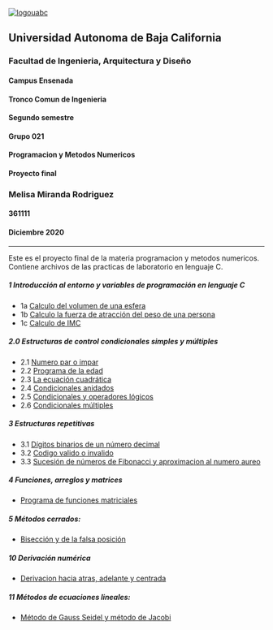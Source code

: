 [
![logouabc](https://user-images.githubusercontent.com/75860735/102273808-21776000-3ee0-11eb-8aa8-5c4eaf3720de.jpg)
](url)
## Universidad Autonoma de Baja California
### Facultad de Ingenieria, Arquitectura y Diseño
#### Campus Ensenada
#### Tronco Comun de Ingenieria
#### Segundo semestre
#### Grupo 021
#### Programacion y Metodos Numericos
#### Proyecto final
### Melisa Miranda Rodriguez
#### 361111
#### Diciembre 2020
---

Este es el proyecto final de la materia programacion y metodos numericos.
Contiene archivos de las practicas de laboratorio en lenguaje C.
##### 1 Introducción al entorno y variables de programación en lenguaje C 
* 1a [Calculo del volumen de una esfera](https://github.com/MelisaMR/Proyecto-Final-PyMN-/blob/main/Practica1aMelisa.c)
* 1b [Calculo la fuerza de atracción del peso de una persona](https://github.com/MelisaMR/Proyecto-Final-PyMN-/blob/main/Practica1bMelisa.c)
* 1c [Calculo de IMC](https://github.com/MelisaMR/Proyecto-Final-PyMN-/blob/main/Practica1cMelisa.c)

##### 2.0 Estructuras de control condicionales simples y múltiples 
* 2.1 [Numero par o impar](https://github.com/MelisaMR/Proyecto-Final-PyMN-/blob/main/Practica2.1Melisa.c)
* 2.2 [Programa de la edad](https://github.com/MelisaMR/Proyecto-Final-PyMN-/blob/main/Practica2.2Melisa.c)
* 2.3 [La ecuación cuadrática](https://github.com/MelisaMR/Proyecto-Final-PyMN-/blob/main/Practica2.3Melisa.c)
* 2.4 [Condicionales anidados](https://github.com/MelisaMR/Proyecto-Final-PyMN-/blob/main/Practica2.4Melisa.c)
* 2.5 [Condicionales y operadores lógicos](https://github.com/MelisaMR/Proyecto-Final-PyMN-/blob/main/Practica2.5Melisa.c)
* 2.6 [Condicionales múltiples](https://github.com/MelisaMR/Proyecto-Final-PyMN-/blob/main/Practica2.6Melisa.c)

##### 3 Estructuras repetitivas
* 3.1 [Dígitos binarios de un número decimal](https://github.com/MelisaMR/Proyecto-Final-PyMN-/blob/main/Practica3.1Melisa.c)
* 3.2 [Codigo valido o invalido](https://github.com/MelisaMR/Proyecto-Final-PyMN-/blob/main/Practica%203.2Melisa.c)
* 3.3 [Sucesión de números de Fibonacci y aproximacion al numero aureo](https://github.com/MelisaMR/Proyecto-Final-PyMN-/blob/main/Practica3.3Melisa.c)

##### 4 Funciones, arreglos y matrices
* [Programa de funciones matriciales](https://github.com/MelisaMR/Proyecto-Final-PyMN-/blob/main/Practica4Melisa.c)

##### 5 Métodos cerrados:                                                     
* [Bisección y de la falsa posición](https://github.com/MelisaMR/Proyecto-Final-PyMN-/blob/main/Practica5Melisa.c)

##### 10 Derivación numérica
* [Derivacion hacia atras, adelante y centrada](https://github.com/MelisaMR/Proyecto-Final-PyMN-/blob/main/Practica10Melisa.c)

##### 11 Métodos de ecuaciones lineales:                                        
* [Método de Gauss Seidel y método de Jacobi](https://github.com/MelisaMR/Proyecto-Final-PyMN-/blob/main/Practica11Melisa.c)

